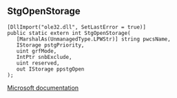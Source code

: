 ## StgOpenStorage

```
[DllImport("ole32.dll", SetLastError = true)]
public static extern int StgOpenStorage(
   [MarshalAs(UnmanagedType.LPWStr)] string pwcsName,
   IStorage pstgPriority,
   uint grfMode,
   IntPtr snbExclude,
   uint reserved,
   out IStorage ppstgOpen
);
```

[Microsoft documentation](TODO)
